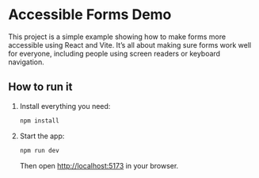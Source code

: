 # Accessible Forms Demo

This project is a simple example showing how to make forms more accessible using React and Vite. It’s all about making sure forms work well for everyone, including people using screen readers or keyboard navigation.

## How to run it

1. Install everything you need:

   ```bash
   npm install
   ```

2. Start the app:

   ```bash
   npm run dev
   ```

   Then open [http://localhost:5173](http://localhost:5173) in your browser.
